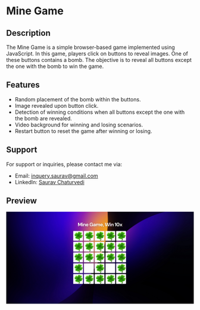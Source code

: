# Mine Game

## Description
The Mine Game is a simple browser-based game implemented using JavaScript. In this game, players click on buttons to reveal images. One of these buttons contains a bomb. The objective is to reveal all buttons except the one with the bomb to win the game.

## Features
- Random placement of the bomb within the buttons.
- Image revealed upon button click.
- Detection of winning conditions when all buttons except the one with the bomb are revealed.
- Video background for winning and losing scenarios.
- Restart button to reset the game after winning or losing.

## Support
For support or inquiries, please contact me via:
- Email: inquery.saurav@gmail.com
- LinkedIn: [Saurav Chaturvedi](https://www.linkedin.com/in/isaurav/)

## Preview
![Mine Game Preview](assets/img/preview.png)
